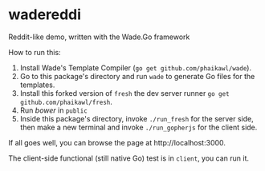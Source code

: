 wadereddi
=========

Reddit-like demo, written with the Wade.Go framework

How to run this:

1. Install Wade's Template Compiler (`go get github.com/phaikawl/wade`).  
2. Go to this package's directory and run `wade` to generate Go files for the templates.  
3. Install this forked version of `fresh` the dev server runner `go get github.com/phaikawl/fresh`.
4. Run *bower* in `public`
5. Inside this package's directory, invoke `./run_fresh` for the server side, then make a new terminal and invoke `./run_gopherjs` for the client side.  

If all goes well, you can browse the page at http://localhost:3000.

The client-side functional (still native Go) test is in `client`, you can run it.
